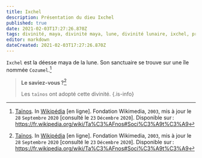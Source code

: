 ```yaml
---
title: Ixchel
description: Présentation du dieu Ixchel
published: true
date: 2021-02-03T17:27:26.870Z
tags: divinité, maya, divinité maya, lune, divinité lunaire, ixchel, projection divine, divinité de la lune, déesse, déesse maya, déesse ixchel
editor: markdown
dateCreated: 2021-02-03T17:27:26.870Z
---
```


`Ixchel` est la déesse maya de la lune. Son sanctuaire se trouve sur une île nommée `Cozumel`.[^10]

> **Le saviez-vous ?**[^10]
>
> Les `taïnos` ont adopté cette divinité.
{.is-info}

[^10]: [Taïnos](https://fr.wikipedia.org/wiki/Ta%C3%AFnos#Soci%C3%A9t%C3%A9). In [Wikipédia](https://wikipedia.org) [en ligne]. Fondation Wikimedia, `2003`, mis à jour le `28` `Septembre` `2020` [consulté le `23` `Décembre` `2020`]. Disponible sur : https://fr.wikipedia.org/wiki/Ta%C3%AFnos#Soci%C3%A9t%C3%A9